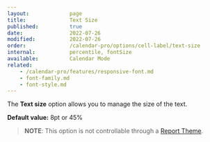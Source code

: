 ```yaml
---
layout:             page
title:              Text Size
published:          true
date:               2022-07-26
modified:           2022-07-26
order:              /calendar-pro/options/cell-label/text-size
internal:           percentile, fontSize
available:          Calendar Mode
related:
    - /calendar-pro/features/responsive-font.md
    - font-family.md
    - font-style.md
---
```

The **Text size** option allows you to manage the size of the text. 

**Default value:** 8pt or 45%

> **NOTE**: This option is not controllable through a [Report Theme](../../features/themes.md).